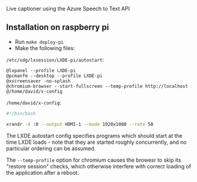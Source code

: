 Live captioner using the Azure Speech to Text API


## Installation on raspberry pi
* Run `make deploy-pi`
* Make the following files:

`/etc/xdg/lxsession/LXDE-pi/autostart`:
```
@lxpanel --profile LXDE-pi
@pcmanfm --desktop --profile LXDE-pi
@xscreensaver -no-splash
@chromium-browser --start-fullscreen --temp-profile http://localhost
@/home/david/x-config
```

`/home/david/x-config`:
```bash
#!/bin/bash

xrandr -d :0 --output HDMI-1 --mode 1920x1080 --rate 50
```

The LXDE autostart config specifies programs which should start at the time
LXDE loads - note that they are started roughly concurrently, and no
particular ordering can be assumed.

The `--temp-profile` option for chromium causes the browesr to skip its
"restore session" checks, which otherwise interfere with correct loading
of the application after a reboot.
